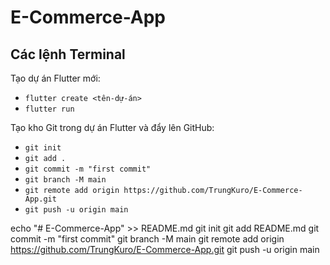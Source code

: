 # E-Commerce-App

## Các lệnh Terminal

Tạo dự án Flutter mới:
- `flutter create <tên-dự-án>`
- `flutter run`

Tạo kho Git trong dự án Flutter và đẩy lên GitHub:
- `git init`
- `git add .`
- `git commit -m "first commit"`
- `git branch -M main`
- `git remote add origin https://github.com/TrungKuro/E-Commerce-App.git`
- `git push -u origin main`


echo "# E-Commerce-App" >> README.md
git init
git add README.md
git commit -m "first commit"
git branch -M main
git remote add origin https://github.com/TrungKuro/E-Commerce-App.git
git push -u origin main